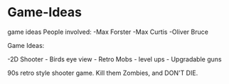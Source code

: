 # Game-Ideas
game ideas
People involved:
-Max Forster
-Max Curtis
-Oliver Bruce

Game Ideas:
  
  -2D Shooter
    - Birds eye view
    - Retro Mobs
    - level ups
    - Upgradable guns
    

90s retro style shooter game. Kill them Zombies, and DON'T DIE.
